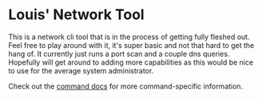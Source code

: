 # Louis' Network Tool

This is a network cli tool that is in the process of getting fully fleshed out. Feel free to play around with it, it's super basic and not that hard to get the hang of. It currently just runs a port scan and a couple dns queries. Hopefully will get around to adding more capabilities as this would be nice to use for the average system administrator.

Check out the [command docs](docs/cmds) for more command-specific information.